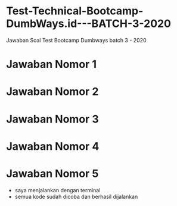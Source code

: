 # Test-Technical-Bootcamp-DumbWays.id---BATCH-3-2020
Jawaban Soal Test Bootcamp Dumbways batch 3 - 2020

# Jawaban Nomor 1 

# Jawaban Nomor 2 

# Jawaban Nomor 3 

# Jawaban Nomor 4

# Jawaban Nomor 5 
* saya menjalankan dengan terminal
* semua kode sudah dicoba dan berhasil dijalankan
